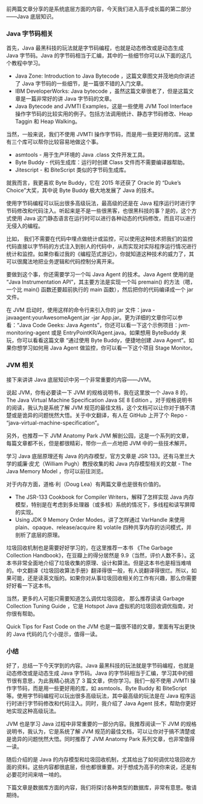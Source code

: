前两篇文章分享的是系统底层方面的内容，今天我们进入高手成长篇的第二部分——Java 底层知识。

### Java 字节码相关

首先，Java 最黑科技的玩法就是字节码编程，也就是动态修改或是动态生成 Java 字节码。Java 的字节码相当于汇编，其中的一些细节你可以从下面的这几个教程中学习。

- Java Zone: Introduction to Java Bytecode ，这篇文章图文并茂地向你讲述了 Java 字节码的一些细节，是一篇很不错的入门文章。
- IBM DeveloperWorks: Java bytecode ，虽然这篇文章很老了，但是这篇文章是一篇非常好的讲 Java 字节码的文章。
- Java Bytecode and JVMTI Examples，这是一些使用 JVM Tool Interface 操作字节码的比较实用的例子。包括方法调用统计、静态字节码修改、Heap Taggin 和 Heap Walking。

当然，一般来说，我们不使用 JVMTI 操作字节码，而是用一些更好用的库。这里有三个库可以帮你比较容易地做这个事。

- asmtools - 用于生产环境的 Java .class 文件开发工具。
- Byte Buddy - 代码生成库：运行时创建 Class 文件而不需要编译器帮助。
- Jitescript - 和 BiteScript 类似的字节码生成库。

就我而言，我更喜欢 Byte Buddy，它在 2015 年还获了 Oracle 的 “Duke’s Choice”大奖，其中说 Byte Buddy 极大地发展了 Java 的技术。

使用字节码编程可以玩出很多高级玩法，最高级的还是在 Java 程序运行时进行字节码修改和代码注入。听起来是不是一些很黑客，也很黑科技的事？是的，这个方式使用 Java 这门静态语言在运行时可以进行各种动态的代码修改，而且可以进行无侵入的编程。

比如， 我们不需要在代码中埋点做统计或监控，可以使用这种技术把我们的监控代码直接以字节码的方式注入到别人的代码中，从而实现对实际程序运行情况进行统计和监控。如果你看过我的《编程范式游记》，你就知道这种技术的威力了，其可以很魔法地把业务逻辑和代码控制分离开来。

要做到这个事，你还需要学习一个叫 Java Agent 的技术。Java Agent 使用的是 “Java Instrumentation API”，其主要方法是实现一个叫 premain() 的方法（嗯，一个比 main() 函数还要超前执行的 main 函数），然后把你的代码编译成一个 jar 文件。

在 JVM 启动时，使用这样的命令行来引入你的 jar 文件：java -javaagent:yourAwesomeAgent.jar -jar App.jar。更为详细的文章你可以参看：“Java Code Geeks: Java Agents”，你还可以看一下这个示例项目：jvm-monitoring-agent 或是 EntryPointKR/Agent.java。如果想用 ByteBuddy 来玩，你可以看看这篇文章 “通过使用 Byte Buddy，便捷地创建 Java Agent”。如果你想学习如何用 Java Agent 做监控，你可以看一下这个项目 Stage Monitor。

### JVM 相关

接下来讲讲 Java 底层知识中另一个非常重要的内容——JVM。

说起 JVM，你有必要读一下 JVM 的规格说明书，我在这里放一个 Java 8 的， The Java Virtual Machine Specification Java SE 8 Edition 。对于规格说明书的阅读，我认为是系统了解 JVM 规范的最佳文档，这个文档可以让你对于搞不清楚或是诡异的问题恍然大悟。关于中文翻译，有人在 GitHub 上开了个 Repo - “java-virtual-machine-specification”。

另外，也推荐一下 JVM Anatomy Park JVM 解剖公园，这是一个系列的文章，每篇文章都不长，但是都很精彩，带你一点一点地把 JVM 中的一些技术解开。

学习 Java 底层原理还有 Java 的内存模型，官方文章是 JSR 133。还有马里兰大学的威廉·皮尤（William Pugh）教授收集的和 Java 内存模型相关的文献 - The Java Memory Model ，你可以前往浏览。

对于内存方面，道格·利（Doug Lea）有两篇文章也是很有价值的。

- The JSR-133 Cookbook for Compiler Writers，解释了怎样实现 Java 内存模型，特别是在考虑到多处理器（或多核）系统的情况下，多线程和读写屏障的实现。
- Using JDK 9 Memory Order Modes，讲了怎样通过 VarHandle 来使用 plain、opaque、release/acquire 和 volatile 四种共享内存的访问模式，并剖析了底层的原理。

垃圾回收机制也是需要好好学习的，在这里推荐一本书 《The Garbage Collection Handbook》，在豆瓣上的得分居然是 9.9（当然，评价人数不多）。这本书非常全面地介绍了垃圾收集的原理、设计和算法。但是这本书也是相当难啃的。中文翻译《垃圾回收算法手册》翻译得很一般，有人说翻译得很烂。所以，如果可能，还是读英文版的。如果你对从事垃圾回收相关的工作有兴趣，那么你需要好好看一下这本书。

当然，更多的人可能只需要知道怎么调优垃圾回收， 那么推荐读读 Garbage Collection Tuning Guide ，它是 Hotspot Java 虚拟机的垃圾回收调优指南，对你很有帮助。

Quick Tips for Fast Code on the JVM 也是一篇很不错的文章，里面有写出更快的 Java 代码的几个小提示，值得一读。

### 小结

好了，总结一下今天学到的内容。Java 最黑科技的玩法就是字节码编程，也就是动态修改或是动态生成 Java 字节码。Java 的字节码相当于汇编，学习其中的细节很有意思，为此我精心挑选了 3 篇文章，供你学习。我们一般不使用 JVMTI 操作字节码，而是用一些更好用的库，如 asmtools、Byte Buddy 和 BiteScript 等。使用字节码编程可以玩出很多高级玩法，其中最高级的玩法是在 Java 程序运行时进行字节码修改和代码注入。同时，我介绍了 Java Agent 技术，帮助你更好地实现这种高级玩法。

JVM 也是学习 Java 过程中非常重要的一部分内容。我推荐阅读一下 JVM 的规格说明书，我认为，它是系统了解 JVM 规范的最佳文档，可以让你对于搞不清楚或是诡异的问题恍然大悟。同时推荐了 JVM Anatomy Park 系列文章，也非常值得一读。

随后介绍的是 Java 的内存模型和垃圾回收机制，尤其给出了如何调优垃圾回收方面的资料。这些内容都很底层，但也都很重要。对于想成为高手的你来说，还是有必要花时间来啃一啃的。

下篇文章是数据库方面的内容，我们将探讨各种类型的数据库，非常有意思。敬请期待。

